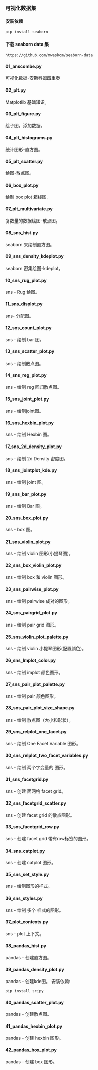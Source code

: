 ### 可视化数据集

#### 安装依赖
```bash
pip install seaborn
```

#### 下载 seaborn data 集
```text
https://github.com/mwaskom/seaborn-data
```

#### 01_anscombe.py
可视化数据-安斯科姆四重奏

#### 02_plt.py
Matplotlib 基础知识。

#### 03_plt_figure.py
绘子图，添加数据。

#### 04_plt_histograms.py
统计图形-直方图。

#### 05_plt_scatter.py
绘图-散点图。

#### 06_box_plot.py
绘制 box plot 箱线图.

#### 07_plt_multivariate.py
复数量的数据绘图-散点图。

#### 08_sns_hist.py
seaborn 来绘制直方图。

#### 09_sns_density_kdeplot.py
seaborn 密集绘图-kdeplot。

#### 10_sns_rug_plot.py
sns - Rug 绘图。

#### 11_sns_displot.py
sns- 分配图。

#### 12_sns_count_plot.py
sns - 绘制 bar 图。

#### 13_sns_scatter_plot.py
sns - 绘制散点图。

#### 14_sns_reg_plot.py
sns - 绘制 reg 回归散点图。

#### 15_sns_joint_plot.py
sns - 绘制joint图。

#### 16_sns_hexbin_plot.py
sns - 绘制 Hexbin 图。

#### 17_sns_2d_density_plot.py
sns - 绘制 2d Density 密度图。

#### 18_sns_jointplot_kde.py
sns - 绘制 joint 图。

#### 19_sns_bar_plot.py
sns - 绘制 Bar 图。

#### 20_sns_box_plot.py
sns - box 图。

#### 21_sns_violin_plot.py
sns - 绘制 violin 图形(小提琴图)。

#### 22_sns_box_violin_plot.py
sns - 绘制 box 和 violin 图形。

#### 23_sns_pairwise_plot.py
sns - 绘制 pairwise 成对的图形。

#### 24_sns_pairgrid_plot.py
sns - 绘制 pair grid 图形。

#### 25_sns_violin_plot_palette.py
sns - 绘制 violin 小提琴图形(配置颜色)。

#### 26_sns_lmplot_color.py
sns - 绘制 implot 颜色图形。

#### 27_sns_pair_plot_palette.py
sns - 绘制 pair 颜色图形。

#### 28_sns_pair_plot_size_shape.py
sns - 绘制 散点图（大小和形状）。

#### 29_sns_relplot_one_facet.py
sns - 绘制 One Facet Variable 图形。

#### 30_sns_relplot_two_facet_variables.py
sns - 绘制 两个字变量的 图形。

#### 31_sns_facetgrid.py
sns - 创建 面网格 facet grid。

#### 32_sns_facetgrid_scatter.py
sns - 创建 facet grid 的散点图形。

#### 33_sns_facetgrid_row.py
sns - 创建 facet grid 带有row标签的图形。

#### 34_sns_catplot.py
sns - 创建 catplot 图形。

#### 35_sns_set_style.py
sns - 绘制图形的样式。

#### 36_sns_styles.py
sns - 绘制 多个 样式的图形。

#### 37_plot_contexts.py
sns - plot 上下文。

#### 38_pandas_hist.py
pandas - 创建直方图。

#### 39_pandas_density_plot.py
pandas - 创建kde图。
安装依赖:
```bash
pip install scipy
```

#### 40_pandas_scatter_plot.py
pandas - 创建散点图。

#### 41_pandas_hexbin_plot.py
pandas - 创建 hexbin 图形。

#### 42_pandas_box_plot.py
pandas - 创建 box 图形。
